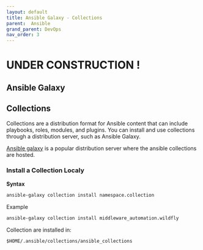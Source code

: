 ```yaml
---
layout: default
title: Ansible Galaxy - Collections
parent:  Ansible
grand_parent: DevOps
nav_order: 3
---
```

<h1>UNDER CONSTRUCTION !</h1>

## Ansible Galaxy


## Collections
Collections are a distribution format for Ansible content that can include playbooks, roles, modules, and plugins. You can install and use collections through a distribution server, such as Ansible Galaxy.

[Ansible galaxy](https://galaxy.ansible.com/) is a popular distribution server where the ansible collections are hosted.

### Install a Collection Localy
**Syntax**
~~~sh
ansible-galaxy collection install namespace.collection
~~~

Example
~~~sh
ansible-galaxy collection install middleware_automation.wildfly
~~~

Collection are installed in:
~~~
$HOME/.ansible/collections/ansible_collections
~~~

